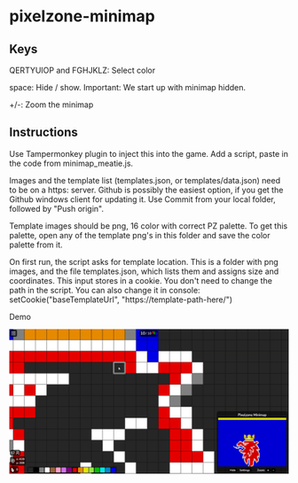 # pixelzone-minimap

## Keys

QERTYUIOP and FGHJKLZ: Select color

space: Hide / show.  Important: We start up with minimap hidden.

+/-: Zoom the minimap

## Instructions

Use Tampermonkey plugin to inject this into the game. Add a script, paste in the code from minimap_meatie.js.

Images and the template list (templates.json, or templates/data.json) need to be on a https: server.
Github is possibly the easiest option, if you get the Github windows client for updating it.
Use Commit from your local folder, followed by "Push origin".

Template images should be png, 16 color with correct PZ palette. To get this palette, open any of the template png's in this folder and save the color palette from it.

On first run, the script asks for template location. This is a folder with png images, and the file templates.json, which lists them and assigns size and coordinates. This input stores in a cookie. You don't need to change the path in the script. You can also change it in console:
setCookie("baseTemplateUrl", "https://template-path-here/")

Demo

![Demo](demo.png)
